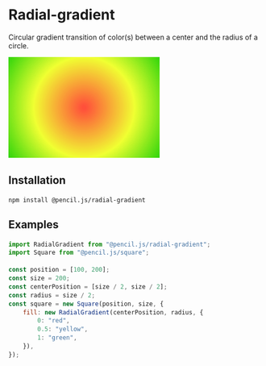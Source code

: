 # Radial-gradient

Circular gradient transition of color(s) between a center and the radius of a circle.

![Radial-gradient example](../../media/examples/radial-gradient.png)


## Installation

    npm install @pencil.js/radial-gradient


## Examples

```js
import RadialGradient from "@pencil.js/radial-gradient";
import Square from "@pencil.js/square";

const position = [100, 200];
const size = 200;
const centerPosition = [size / 2, size / 2];
const radius = size / 2;
const square = new Square(position, size, {
    fill: new RadialGradient(centerPosition, radius, {
        0: "red",
        0.5: "yellow",
        1: "green",
    }),
});
```
